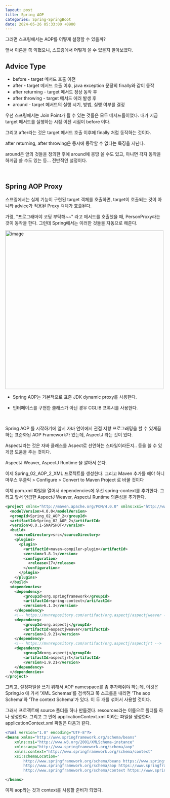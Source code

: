 ```yaml
---
layout: post
title: Spring AOP
categories: Spring-SpringBoot
date: 2024-05-26 05:33:00 +0900
---
```

그러면 스프링에서는 AOP를 어떻게 설정할 수 있을까?

앞서 이론을 쭉 익혔으니, 스프링에서 어떻게 쓸 수 있을지 알아보겠다.

## Advice Type

* before - target 메서드 호출 이전
* after - target 메서드 호출 이후, java exception 문장의 finally와 같이 동작
* after returning - target 메서드 정상 동작 후
* after throwing - target 메서드 에러 발생 후
* around - target 메서드의 실행 시기, 방법, 실행 여부를 결정

우선 스프링에서는 Join Point가 될 수 있는 것들은 모두 메서드들이었다. 내가 지금 target 메서드를 실행하는 시점 이전 시점이 before 이다.

그리고 after라는 것은 target 메서드 호출 이후에 finally 처럼 동작하는 것이다.

after returning, after throwing은 동시에 동작할 수 없다는 특징을 지닌다.

around은 앞의 것들을 정의한 후에 around에 몽땅 쓸 수도 있고, 아니면 각자 동작을 하게끔 쓸 수도 있는 등... 전반적인 설정이다.

<br>

## Spring AOP Proxy

스프링에서는 실제 기능이 구현된 target 객체를 호출하면, target이 호출되는 것이 아니라 advice가 적용된 Proxy 객체가 호출된다.

가령, "프로그래머야 코딩 부탁해~~" 라고 메서드를 호출했을 때, PersonProxy라는 것이 동작을 한다. 그런데 Spring에서는 이러한 것들을 자동으로 해준다.

<img width="500" alt="image" src="https://github.com/johnkdk609/johnkdk609.github.io/assets/88493727/b7f0833c-e3ba-4cd6-a7fd-d5024b675d46">

* Spring AOP는 기본적으로 표준 JDK dynamic proxy를 사용한다.

* 인터페이스를 구현한 클래스가 아닌 경우 CGLIB 프록시를 사용한다.

<br>

Spring AOP 를 시작하기에 앞서 자바 언어에서 관점 지향 프로그래밍을 할 수 있게끔 하는 표준화된 AOP Framework가 있는데, AspectJ 라는 것이 있다.

AspectJ라는 것은 자바 클래스를 Aspect로 선언하는 스타일이라든지.. 등을 쓸 수 있게끔 도움을 주는 것이다.

AspectJ Weaver, AspectJ Runtime 을 깔아서 쓴다.

이제 Spring_02_AOP_2_XML 프로젝트를 생성한다. 그리고 Maven 추가를 해야 하니 마우스 우클릭 &#62; Configure &#62; Convert to Maven Project 로 바꿀 것이다

이제 pom.xml 파일을 열어서 dependencies에 우선 spring-context를 추가한다. 그리고 앞서 언급한 AspectJ Weaver, AspectJ Runtime 의존성을 추가한다.

```xml
<project xmlns="http://maven.apache.org/POM/4.0.0" xmlns:xsi="http://www.w3.org/2001/XMLSchema-instance" xsi:schemaLocation="http://maven.apache.org/POM/4.0.0 https://maven.apache.org/xsd/maven-4.0.0.xsd">
  <modelVersion>4.0.0</modelVersion>
  <groupId>Spring_02_AOP_2</groupId>
  <artifactId>Spring_02_AOP_2</artifactId>
  <version>0.0.1-SNAPSHOT</version>
  <build>
    <sourceDirectory>src</sourceDirectory>
    <plugins>
      <plugin>
        <artifactId>maven-compiler-plugin</artifactId>
        <version>3.8.1</version>
        <configuration>
          <release>17</release>
        </configuration>
      </plugin>
    </plugins>
  </build>
  <dependencies>
  	<dependency>
	    <groupId>org.springframework</groupId>
	    <artifactId>spring-context</artifactId>
	    <version>6.1.3</version>
	</dependency>
	<!-- https://mvnrepository.com/artifact/org.aspectj/aspectjweaver -->
	<dependency>
	    <groupId>org.aspectj</groupId>
	    <artifactId>aspectjweaver</artifactId>
	    <version>1.9.21</version>
	</dependency>
	<!-- https://mvnrepository.com/artifact/org.aspectj/aspectjrt -->
	<dependency>
	    <groupId>org.aspectj</groupId>
	    <artifactId>aspectjrt</artifactId>
	    <version>1.9.21</version>
	</dependency>
  </dependencies>
</project>
```

그리고, 설정파일을 쓰기 위해서 AOP namespace를 좀 추가해줘야 하는데, 이것은 Spring.io 에 가서 'XML Schemas'를 검색하고 쭉 스크롤을 내리면 'The aop Schema'와 'The context Schema'가 있다. 이 두 개를 섞어서 사용할 것이다.

그래서 프로젝트에 source 폴더를 하나 만들겠다. resources라는 이름으로 폴더를 하나 생성한다. 그리고 그 안에 applicationContext.xml 이라는 파일을 생성한다. applicationContext.xml 파일은 다음과 같다.

```xml
<?xml version="1.0" encoding="UTF-8"?>
<beans xmlns="http://www.springframework.org/schema/beans"
	xmlns:xsi="http://www.w3.org/2001/XMLSchema-instance"
	xmlns:aop="http://www.springframework.org/schema/aop"
	xmlns:context="http://www.springframework.org/schema/context"
	xsi:schemaLocation="
		http://www.springframework.org/schema/beans https://www.springframework.org/schema/beans/spring-beans.xsd
		http://www.springframework.org/schema/aop https://www.springframework.org/schema/aop/spring-aop.xsd
		http://www.springframework.org/schema/context https://www.springframework.org/schema/context/spring-context.xsd">

</beans>
```

이제 aop라는 것과 context를 사용할 준비가 되었다.